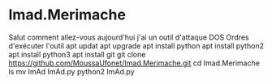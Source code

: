 # Imad.Merimache
Salut comment allez-vous aujourd'hui j'ai un outil d'attaque DOS
Ordres d'exécuter l'outil
apt updat 
apt upgrade
apt install python
apt install python2
apt install python3
apt install git
git clone https://github.com/MoussaUfonet/Imad.Merimache.git
cd Imad.Merimache
ls
mv ImAd ImAd.py
python2 ImAd.py
